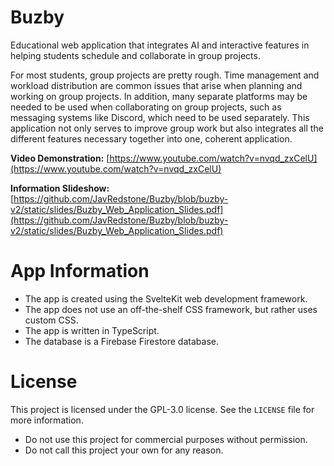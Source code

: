 # Buzby

Educational web application that integrates AI and interactive features in helping students schedule and collaborate in group projects.

For most students, group projects are pretty rough. Time management and workload distribution are common issues that arise when planning and working on group projects. In addition, many separate platforms may be needed to be used when collaborating on group projects, such as messaging systems like Discord, which need to be used separately. This application not only serves to improve group work but also integrates all the different features necessary together into one, coherent application.

**Video Demonstration:** [https://www.youtube.com/watch?v=nvqd_zxCelU](https://www.youtube.com/watch?v=nvqd_zxCelU)

**Information Slideshow:** [https://github.com/JavRedstone/Buzby/blob/buzby-v2/static/slides/Buzby_Web_Application_Slides.pdf](https://github.com/JavRedstone/Buzby/blob/buzby-v2/static/slides/Buzby_Web_Application_Slides.pdf)

# App Information

- The app is created using the SvelteKit web development framework.
- The app does not use an off-the-shelf CSS framework, but rather uses custom CSS.
- The app is written in TypeScript.
- The database is a Firebase Firestore database.

# License

This project is licensed under the GPL-3.0 license. See the `LICENSE` file for more information.

- Do not use this project for commercial purposes without permission.
- Do not call this project your own for any reason.